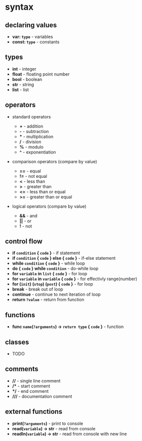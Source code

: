 # syntax

## declaring values

- **var: ```type```** - variables
- **const: ```type```** - constants

## types

- **int** - integer
- **float** - floating point number
- **bool** - boolean
- **str** - string
- **list** - list

## operators

- standard operators

  - **+** - addition
  - **-** - subtraction
  - **\*** - multiplication
  - **/** - division
  - **%** - modulo
  - **^** - exponentiation

- comparison operators (compare by value)

  - **==** - equal
  - **!=** - not equal
  - **\<** - less than
  - **\>** - greater than
  - **\<=** - less than or equal
  - **\>=** - greater than or equal

- logical operators (compare by value)

  - **&&** - and
  - **||** - or
  - **!** - not

## control flow

- **if ```condition``` { ```code``` }** - if statement
- **if ```condition``` { ```code``` } else { ```code``` }** - if-else statement
- **while ```condition``` { ```code``` }** - while loop
- **do { ```code``` } while ```condition```** - do-while loop
- **for ```variable``` in ```list``` { ```code``` }** - for loop
- **for ```variable``` in ```variable``` { ```code``` }** - for effectivly range(number)
- **for (```init```) (```stop```) (```post```) { ```code``` }** - for loop
- **break** - break out of loop
- **continue** - continue to next iteration of loop
- **return ```?value```** - return from function

## functions

- **func ```name```(```?arguments```) -> ```return type``` { ```code``` }** - function

## classes

- TODO

## comments

- **//** - single line comment
- **/\*** - start comment
- **\*/** - end comment 
- **///** - documentation comment

## external functions

- **print(```?arguments```)** - print to console
- **read(```variable```) -> str** - read from console
- **readln(```variable```) -> str** - read from console with new line